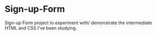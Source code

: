 # Sign-up-Form

Sign-up Form project to experiment with/ demonstrate the intermediate HTML and CSS I've been studying.
